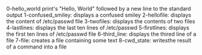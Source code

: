 0-hello_world print's "Hello, World" followed by a new line to the standard output
1-confused_smiley: displays a confused smiley
2-hellofile: displays the content of /etc/passwd file
3-twofiles: displays the contents of two files
4-lastlines: displays the last ten lines of /etc/passwd
5-firstlines: displays the first ten lines of /etc/passwd file
6-third_line: displays the thired line of a file
7-file: creates a file containing some text
8-cwd_state: writesthe result of a command into a file    
